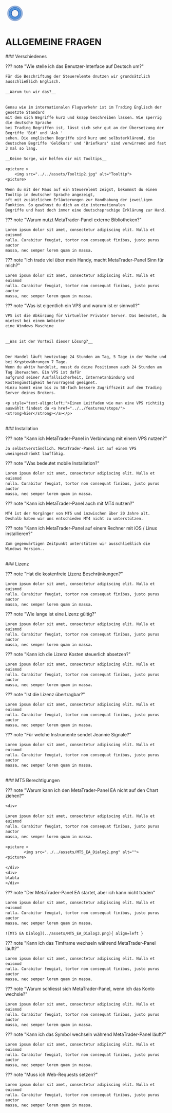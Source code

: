 

<svg class="mobile_only" width="60" height="60" viewbox="0 0 40 40" xmlns="http://www.w3.org/2000/svg">
	<circle cx="20" cy="20" fill="none" r="12" stroke="#1750AC" stroke-width="3">
	   <animate attributeName="r" from="8" to="20" dur="1.5s" begin="0s" repeatCount="indefinite"/>
	   <animate attributeName="opacity" from="1" to="0" dur="1.5s" begin="0s" repeatCount="indefinite"/>
	</circle>
	<circle cx="20" cy="20" fill="#3373C4" r="13"/>
	<circle cx="20" cy="20" fill="#5494DA" r="12"/>
	<circle cx="20" cy="20" fill="#1750AC" r="8"/>
	<circle cx="20" cy="20" fill="#F5F5F5" r="7"/>
</svg>


# ALLGEMEINE FRAGEN
<p id="com-faq"></p>
### Verschiedenes	 	 

??? note "Wie stelle ich das Benutzer-Interface auf Deutsch um?"

    Für die Beschriftung der Steuerelemte dnutzen wir grundsätzlich  ausschließlich Englisch.  
	
	__Warum tun wir das?__  
	
	
    Genau wie im internationalen Flugverkehr ist im Trading Englisch der gesetzte Standard
    mit dem sich Begriffe kurz und knapp beschreiben lassen. Wie sperrig die deutsche Sprache
	bei Trading Begriffen ist, lässt sich sehr gut an der Übersetzung der Begriffe 'Bid' und 'Ask '
	sehen. Die englischen Begriffe sind kurz und selbsterklärend, die deutschen Begriffe 'Geldkurs' und 'Briefkurs' sind verwirrend und fast 3 mal so lang.
	
	__Keine Sorge, wir helfen dir mit Tooltips__  
	
	<picture >
		<img src="../../assets/Tooltip2.jpg" alt="Tooltip">
    <picture>  
	
	Wenn du mit der Maus auf ein Steuerelemt zeigst, bekommst du einen Tooltip in deutscher Sprache angezeigt,
	oft mit zusätzlichen Erläuterungen zur Handhabung der jeweiligen Funktion. So gewöhnst du dich an die internationalen 
	Begriffe und hast doch immer eine deutschsprachige Erklärung zur Hand.  
	
	
	
??? note "Warum nutzt MetaTrader-Panel externe Bibliotheken?"

    Lorem ipsum dolor sit amet, consectetur adipiscing elit. Nulla et euismod
    nulla. Curabitur feugiat, tortor non consequat finibus, justo purus auctor
    massa, nec semper lorem quam in massa.	 
	 
	
??? note "Ich trade viel über mein Handy, macht MetaTrader-Panel Sinn für mich?"

    Lorem ipsum dolor sit amet, consectetur adipiscing elit. Nulla et euismod
    nulla. Curabitur feugiat, tortor non consequat finibus, justo purus auctor
    massa, nec semper lorem quam in massa.	 
	 
	 
	 
??? note "Was ist eigentlich ein VPS und warum ist er sinnvoll?"

    VPS ist die Abkürzung für Virtueller Privater Server. Das bedeutet, du mietest bei einem Anbieter
    eine Windows Maschine  
	
	
	__Was ist der Vorteil dieser Lösung?__  
	
	
    Der Handel läuft heutzutage 24 Stunden am Tag, 5 Tage in der Woche und bei Kryptowährungen 7 Tage.
	Wenn du aktiv handelst, musst du deine Positionen auch 24 Stunden am Tag überwachen. Ein VPS ist dafür
	aufgrund seiner Ausfallsicherheit, Internetanbindung und Kostengünstigkeit hervorragend geeignet. 
	Hinzu kommt eine bis zu 50-fach bessere Zugriffszeit auf den Trading Server deines Brokers.

	<p style="text-align:left;">Einen Leitfaden wie man eine VPS richtiig auswählt findest du <a href="../../features/stops/"><strong>hier</strong></a></p>	
	
<br>
### Installation

??? note "Kann ich MetaTrader-Panel in Verbindung mit einem VPS nutzen?"

    Ja selbstverständlich. MetaTrader-Panel ist auf einem VPS uneingeschränkt lauffähig.	 
	
??? note "Was bedeutet mobile Installation?"

    Lorem ipsum dolor sit amet, consectetur adipiscing elit. Nulla et euismod
    nulla. Curabitur feugiat, tortor non consequat finibus, justo purus auctor
    massa, nec semper lorem quam in massa.

??? note "Kann ich MetaTrader-Panel auch mit MT4 nutzen?"

    MT4 ist der Vorgänger von MT5 und inzwischen über 20 Jahre alt.
	Deshalb haben wir uns entschieden MT4 nicht zu unterstützen.
	 
??? note "Kann ich MetaTrader-Panel auf einem Rechner mit iOS / Linux installieren?"

    Zum gegenwärtigen Zeitpunkt unterstützen wir ausschließlich die Windows Version..	 
	 

<br>	 
### Lizenz

??? note "Hat die kostenfreie Lizenz Beschränkungen?"

    Lorem ipsum dolor sit amet, consectetur adipiscing elit. Nulla et euismod
    nulla. Curabitur feugiat, tortor non consequat finibus, justo purus auctor
    massa, nec semper lorem quam in massa.

??? note "Wie lange ist eine Lizenz gültig?"

    Lorem ipsum dolor sit amet, consectetur adipiscing elit. Nulla et euismod
    nulla. Curabitur feugiat, tortor non consequat finibus, justo purus auctor
    massa, nec semper lorem quam in massa.	 
	 
	 

??? note "Kann ich die Lizenz Kosten steuerlich absetzen?"

    Lorem ipsum dolor sit amet, consectetur adipiscing elit. Nulla et euismod
    nulla. Curabitur feugiat, tortor non consequat finibus, justo purus auctor
    massa, nec semper lorem quam in massa.	 
	 
	 

??? note "Ist die Lizenz übertragbar?"

    Lorem ipsum dolor sit amet, consectetur adipiscing elit. Nulla et euismod
    nulla. Curabitur feugiat, tortor non consequat finibus, justo purus auctor
    massa, nec semper lorem quam in massa.	
	
??? note "Für welche Instrumente sendet Jeannie Signale?"

    Lorem ipsum dolor sit amet, consectetur adipiscing elit. Nulla et euismod
    nulla. Curabitur feugiat, tortor non consequat finibus, justo purus auctor
    massa, nec semper lorem quam in massa.
	
<br>	
### MT5 Berechtigungen	 	 

??? note "Warum kann ich den MetaTrader-Panel EA nicht auf den Chart ziehen?"

	<div>
    
	Lorem ipsum dolor sit amet, consectetur adipiscing elit. Nulla et euismod
    nulla. Curabitur feugiat, tortor non consequat finibus, justo purus auctor
    massa, nec semper lorem quam in massa.  
	
	<picture >
            <img src="../../assets/MT5_EA_Dialog2.png" alt="">
    <picture>
		  
	</div>
	<div>
	blabla
	</div>



??? note "Der MetaTrader-Panel EA startet, aber ich kann nicht traden"

    Lorem ipsum dolor sit amet, consectetur adipiscing elit. Nulla et euismod
    nulla. Curabitur feugiat, tortor non consequat finibus, justo purus auctor
    massa, nec semper lorem quam in massa.	 
	
	![MT5 EA Dialog](../assets/MT5_EA_Dialog3.png){ align=left }
	 
??? note "Kann ich das Timframe wechseln während MetaTrader-Panel läuft?"

    Lorem ipsum dolor sit amet, consectetur adipiscing elit. Nulla et euismod
    nulla. Curabitur feugiat, tortor non consequat finibus, justo purus auctor
    massa, nec semper lorem quam in massa.	 
	
??? note "Warum schliesst sich MetaTrader-Panel, wenn ich das Konto wechsle?"

    Lorem ipsum dolor sit amet, consectetur adipiscing elit. Nulla et euismod
    nulla. Curabitur feugiat, tortor non consequat finibus, justo purus auctor
    massa, nec semper lorem quam in massa.	 
	 
??? note "Kann ich das Symbol wechseln während MetaTrader-Panel läuft?"

    Lorem ipsum dolor sit amet, consectetur adipiscing elit. Nulla et euismod
    nulla. Curabitur feugiat, tortor non consequat finibus, justo purus auctor
    massa, nec semper lorem quam in massa.	 	 

??? note "Muss ich Web-Requests setzen?"

    Lorem ipsum dolor sit amet, consectetur adipiscing elit. Nulla et euismod
    nulla. Curabitur feugiat, tortor non consequat finibus, justo purus auctor
    massa, nec semper lorem quam in massa.

<br>

<br>
<br>	
<br>
<br>
<br>
